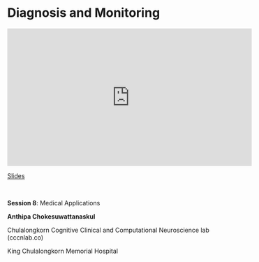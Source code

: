 # Diagnosis and Monitoring

<iframe width="560" height="315" src="https://www.youtube.com/embed/zJDCG-g5UaA" title="YouTube video player" frameborder="0" allow="accelerometer; autoplay; clipboard-write; encrypted-media; gyroscope; picture-in-picture; web-share" allowfullscreen></iframe>

[Slides](https://drive.google.com/file/d/1vHFB67Z-FOy8GRscXBfuRTG10b9-fWBk/view?usp=drive_link)

<br>

**Session 8**: Medical Applications

**Anthipa Chokesuwattanaskul**

Chulalongkorn Cognitive Clinical and Computational Neuroscience lab (cccnlab.co)

King Chulalongkorn Memorial Hospital